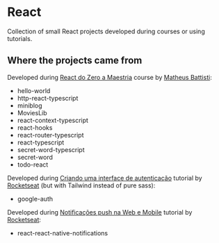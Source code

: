 # React

Collection of small React projects developed during courses or using tutorials.

## Where the projects came from

Developed during [React do Zero a Maestria](https://www.udemy.com/course/react-do-zero-a-maestria-c-hooks-router-api-projetos/) course by [Matheus Battisti](https://www.udemy.com/user/matheus-battisti/):

-   hello-world
-   http-react-typescript
-   miniblog
-   MoviesLib
-   react-context-typescript
-   react-hooks
-   react-router-typescript
-   react-typescript
-   secret-word-typescript
-   secret-word
-   todo-react

Developed during [Criando uma interface de autenticação](https://www.youtube.com/watch?v=7Gd8an7qZ4w) tutorial by [Rocketseat](https://www.youtube.com/@rocketseat) (but with Tailwind instead of pure sass):

-   google-auth

Developed during [Notificações push na Web e Mobile](https://www.youtube.com/watch?v=nNvxERiVb_s) tutorial by [Rocketseat](https://www.youtube.com/@rocketseat):

-   react-react-native-notifications
